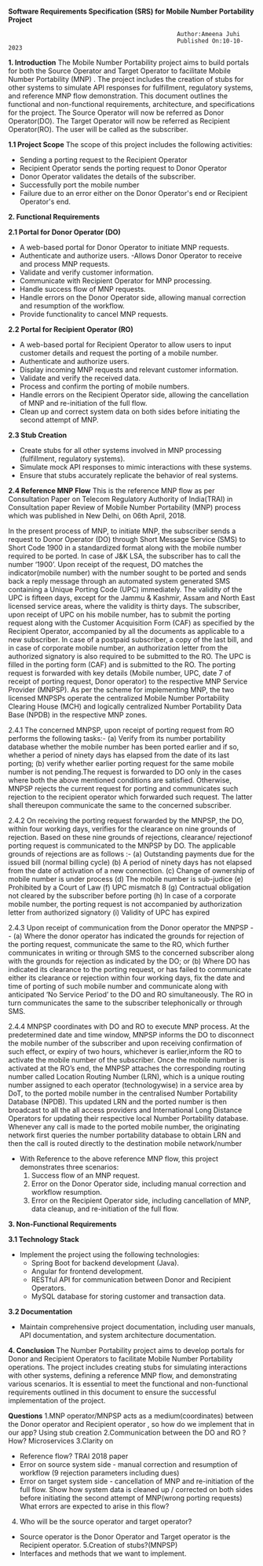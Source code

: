 

**Software Requirements Specification (SRS) for Mobile Number Portability 
Project**

													Author:Ameena Juhi
													Published On:10-10-2023

**1. Introduction**
The Mobile Number Portability project aims to build portals for both the Source Operator and Target Operator to facilitate Mobile Number Portability (MNP) . The project includes the creation of stubs for other systems to simulate API responses for fulfillment, regulatory systems, and reference MNP flow demonstration. This document outlines the functional and non-functional requirements, architecture, and specifications for the project.
The Source Operator will now be referred as Donor Operator(DO).
The Target Operator will now be referred as Recipient Operator(RO).
The user will be called as the subscriber.

**1.1 Project Scope**
The scope of this project includes the following activities:
- Sending a porting request to the Recipient Operator
- Recipient Operator sends the porting request to Donor Operator
- Donor Operator validates the details of the subscriber.
- Successfully port the mobile number
- Failure due to an error either on the Donor Operator's end or Recipient Operator's  end.

**2. Functional Requirements**

**2.1 Portal for Donor Operator (DO)**
- A web-based portal for Donor Operator to initiate MNP requests.
- Authenticate and authorize users.
-Allows Donor Operator to receive and process MNP requests.
- Validate and verify customer information.
- Communicate with Recipient Operator for MNP processing.
- Handle success flow of MNP requests.
- Handle errors on the Donor Operator side, allowing manual correction and resumption of the workflow.
- Provide functionality to cancel MNP requests.

**2.2 Portal for Recipient Operator (RO)**
- A web-based portal for Recipient Operator to allow users to input customer details and request the porting of a mobile number.
- Authenticate and authorize users.
- Display incoming MNP requests and relevant customer information.
- Validate and verify the received data.
- Process and confirm the porting of mobile numbers.
- Handle errors on the Recipient Operator side, allowing the cancellation of MNP and re-initiation of the full flow.
- Clean up and correct system data on both sides before initiating the second attempt of MNP.

**2.3 Stub Creation**
- Create stubs for all other systems involved in MNP processing (fulfillment, regulatory systems).
- Simulate mock API responses to mimic interactions with these systems.
- Ensure that stubs accurately replicate the behavior of real systems.

**2.4 Reference MNP Flow**
This is the reference MNP flow as per Consultation Paper on Telecom Regulatory Authority of India(TRAI) in Consultation paper
Review of Mobile Number Portability (MNP) process which was published in New Delhi, on 06th April, 2018.

In the present process of MNP, to initiate MNP, the subscriber sends a request to Donor Operator (DO) through Short Message Service (SMS) to Short Code 1900 in a standardized format along with the mobile number required to be ported. In case of J&K LSA, the subscriber has to call the number ‘1900’. Upon receipt of the request, DO matches the indicator(mobile number) with the number sought to be ported and sends back a reply message through an automated system generated SMS containing a Unique Porting Code (UPC) immediately. The validity of the UPC is fifteen days, except for the Jammu & Kashmir, Assam and North East licensed service areas, where the validity is thirty days. The subscriber, upon receipt of UPC on his mobile number, has to submit the porting request along with the Customer Acquisition Form (CAF) as specified by the Recipient Operator, accompanied by all the documents as applicable to a new subscriber. In case of a postpaid subscriber, a copy of the last bill, and in case of corporate mobile number, an authorization letter from the authorized signatory is also required to be submitted to the RO. The UPC is filled in the porting form (CAF) and is submitted to the RO. The porting request is forwarded with key details (Mobile number, UPC, date 7 of receipt of porting request, Donor operator) to the respective MNP Service Provider (MNPSP). As per the scheme for implementing MNP, the two licensed MNPSPs operate the centralized Mobile Number Portability Clearing House (MCH) and logically centralized Number Portability Data
Base (NPDB) in the respective MNP zones.

2.4.1 The concerned MNPSP, upon receipt of porting request from RO performs 
the following tasks:-
(a) Verify from its number portability database whether the mobile number has been ported earlier and if so, whether a period of ninety 
days has elapsed from the date of its last porting;
(b) verify whether earlier porting request for the same mobile number is not pending.The request is forwarded to DO only in the cases where both the above mentioned conditions are satisfied. Otherwise, MNPSP rejects the current request for porting and communicates such rejection to the recipient operator which forwarded such request. The latter shall thereupon communicate the same to the concerned subscriber. 

2.4.2 On receiving the porting request forwarded by the MNPSP, the DO, within four working days, verifies for the clearance on nine grounds of rejection. Based on these nine grounds of rejections, clearance/ rejectionof porting request is communicated to the MNPSP by DO. The applicable grounds of rejections are as follows :-
(a) Outstanding payments due for the issued bill (normal billing cycle)
(b) A period of ninety days has not elapsed from the date of activation of 
a new connection.
(c) Change of ownership of mobile number is under process
(d) The mobile number is sub-judice
(e) Prohibited by a Court of Law
(f) UPC mismatch 8
(g) Contractual obligation not cleared by the subscriber before porting 
(h) In case of a corporate mobile number, the porting request is not 
accompanied by authorization letter from authorized signatory
(i) Validity of UPC has expired

2.4.3 Upon receipt of communication from the Donor operator the MNPSP --
(a) Where the donor operator has indicated the grounds for rejection of the porting request, communicate the same to the RO, which further communicates in writing or through SMS to the concerned subscriber along with the grounds for rejection as indicated by the DO; or
(b) Where DO has indicated its clearance to the porting request, or has failed to communicate either its clearance or rejection within four working days, fix the date and time of porting of such mobile number and communicate along with anticipated ‘No Service Period’ to the DO and RO simultaneously. The RO in turn communicates the same to the subscriber telephonically or through SMS. 

2.4.4 MNPSP coordinates with DO and RO to execute MNP process. At the predetermined date and time window, MNPSP informs the DO to 
disconnect the mobile number of the subscriber and upon receiving confirmation of such effect, or expiry of two hours, whichever is earlier,inform the RO to activate the mobile number of the subscriber. Once the mobile number is activated at the RO’s end, the MNPSP attaches the corresponding routing number called Location Routing Number (LRN), which is a unique routing number assigned to each operator (technologywise) in a service area by DoT, to the ported mobile number in the centralised Number Portability Database (NPDB). This updated LRN and the ported number is then broadcast to all the all access providers and International Long Distance Operators for updating their respective local Number Portability database. Whenever any call is made to the ported mobile number, the originating network first queries the number portability database to obtain LRN and then the call is routed directly to the destination mobile network/number

- With Reference to the above reference MNP flow, this project demonstrates three scenarios:
   1. Success flow of an MNP request.
   2. Error on the Donor Operator side, including manual correction and workflow resumption.
   3. Error on the Recipient Operator side, including cancellation of MNP, data cleanup, and re-initiation of the full flow.

**3. Non-Functional Requirements**

**3.1 Technology Stack**
- Implement the project using the following technologies:
  - Spring Boot for backend development (Java).
  - Angular for frontend development.
  - RESTful API for communication between Donor and Recipient Operators.
  - MySQL database for storing customer and transaction data.

**3.2 Documentation**
- Maintain comprehensive project documentation, including user manuals, API documentation, and system architecture documentation.

**4. Conclusion**
The Number Portability project aims to develop portals for Donor and Recipient Operators to facilitate Mobile Number Portability operations. The project includes creating stubs for simulating interactions with other systems, defining a reference MNP flow, and demonstrating various scenarios. It is essential to meet the functional and non-functional requirements outlined in this document to ensure the successful implementation of the project.

**Questions**
1.MNP operator/MNPSP acts as a medium(coordinates) between the Donor operator and Recipient operator , so how do we implement that in our app?
Using stub creation
2.Communication between the DO and RO ? How?
 Microservices 
3.Clarity on
- Reference flow? TRAI 2018 paper
- Error on source system side - manual correction and resumption of workflow (9 rejection parameters including dues)
- Error on target system side - cancellation of MNP and re-initiation of the full flow. Show how system data is cleaned up / corrected on both sides before initiating the second attempt of MNP(wrong porting requests)
 What errors are expected to arise in this flow?
 4. Who will be the source operator and target operator?
 - Source operator is the Donor Operator and Target operator is the Recipient operator.
 5.Creation of stubs?(MNPSP)
 - Interfaces and methods that we want to implement.
